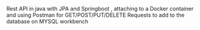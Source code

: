 Rest API in java with JPA and Springboot , attaching to a Docker container and using Postman for GET/POST/PUT/DELETE Requests to add to the database on MYSQL workbench
